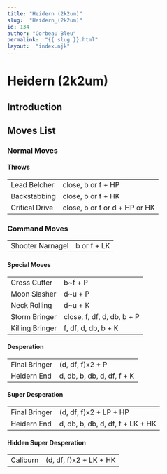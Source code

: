 ```yaml
---
title: "Heidern (2k2um)"
slug:  "Heidern_(2k2um)"
id: 134
author: "Corbeau Bleu"
permalink:  "{{ slug }}.html"
layout:  "index.njk"
---
```


# Heidern (2k2um)

## Introduction

## Moves List

### Normal Moves

#### Throws

|                |                               |
|----------------|-------------------------------|
| Lead Belcher   | close, b or f + HP            |
| Backstabbing   | close, b or f + HK            |
| Critical Drive | close, b or f or d + HP or HK |

### Command Moves

|                  |             |
|------------------|-------------|
| Shooter Narnagel | b or f + LK |

#### Special Moves

|                 |                            |
|-----------------|----------------------------|
| Cross Cutter    | b\~f + P                   |
| Moon Slasher    | d\~u + P                   |
| Neck Rolling    | d\~u + K                   |
| Storm Bringer   | close, f, df, d, db, b + P |
| Killing Bringer | f, df, d, db, b + K        |

#### Desperation

|               |                            |
|---------------|----------------------------|
| Final Bringer | (d, df, f)x2 + P           |
| Heidern End   | d, db, b, db, d, df, f + K |

#### Super Desperation

|               |                                  |
|---------------|----------------------------------|
| Final Bringer | (d, df, f)x2 + LP + HP           |
| Heidern End   | d, db, b, db, d, df, f + LK + HK |

#### Hidden Super Desperation

|          |                        |
|----------|------------------------|
| Caliburn | (d, df, f)x2 + LK + HK |
